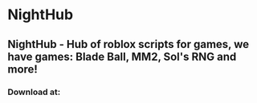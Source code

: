 # NightHub

## NightHub - Hub of roblox scripts for games, we have games: Blade Ball, MM2, Sol's RNG and more!
### Download at: 
